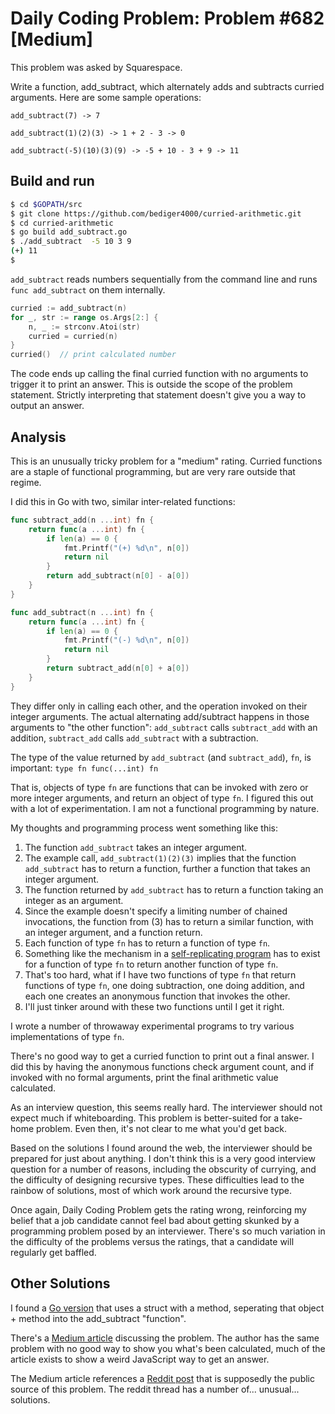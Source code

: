 # Daily Coding Problem: Problem #682 [Medium]

This problem was asked by Squarespace.

Write a function, add_subtract,
which alternately adds and subtracts curried arguments.
Here are some sample operations:

```
add_subtract(7) -> 7

add_subtract(1)(2)(3) -> 1 + 2 - 3 -> 0

add_subtract(-5)(10)(3)(9) -> -5 + 10 - 3 + 9 -> 11
```

## Build and run

```sh
$ cd $GOPATH/src
$ git clone https://github.com/bediger4000/curried-arithmetic.git
$ cd curried-arithmetic
$ go build add_subtract.go
$ ./add_subtract  -5 10 3 9
(+) 11
$
```

`add_subtract` reads numbers sequentially from the command line
and runs `func add_subtract` on them internally.

```go
curried := add_subtract(n)
for _, str := range os.Args[2:] {
    n, _ := strconv.Atoi(str)
    curried = curried(n)
}
curried()  // print calculated number
```

The code ends up calling the final curried function with no
arguments to trigger it to print an answer.
This is outside the scope of the problem statement.
Strictly interpreting that statement
doesn't give you a way to output an answer.

## Analysis

This is an unusually tricky problem for a "medium" rating.
Curried functions are a staple of functional programming,
but are very rare outside that regime.

I did this in Go with two, similar inter-related functions:

```go
func subtract_add(n ...int) fn {
    return func(a ...int) fn {
        if len(a) == 0 {
            fmt.Printf("(+) %d\n", n[0])
            return nil
        }
        return add_subtract(n[0] - a[0])
    }
}

func add_subtract(n ...int) fn {
    return func(a ...int) fn {
        if len(a) == 0 {
            fmt.Printf("(-) %d\n", n[0])
            return nil
        }
        return subtract_add(n[0] + a[0])
    }
}
```

They differ only in calling each other,
and the operation invoked on their integer arguments.
The actual alternating add/subtract happens in those arguments
to "the other function":
`add_subtract` calls `subtract_add` with an addition,
`subtract_add` calls `add_subtract` with a subtraction.

The type of the value returned by `add_subtract` (and `subtract_add`),
`fn`, is important: `type fn func(...int) fn`

That is, objects of type `fn` are functions that can be invoked
with zero or more integer arguments, and return an object of type `fn`.
I figured this out with a lot of experimentation.
I am not a functional programming by nature.

My thoughts and programming process went something like this:

1. The function `add_subtract` takes an integer argument.
2. The example call, `add_subtract(1)(2)(3)` implies that
the function `add_subtract` has to return a function,
further a function that takes an integer argument.
3. The function returned by `add_subtract` has to return
a function taking an integer as an argument.
4. Since the example doesn't specify a limiting number
of chained invocations,
the function from (3) has to return a similar function,
with an integer argument, and a function return.
5. Each function of type `fn` has to return a function of type `fn`.
6. Something like the mechanism in a [self-replicating program](https://github.com/bediger4000/Self-replicating-go)
has to exist for a function of type `fn` to return another function of type `fn`.
7. That's too hard,
what if I have two functions of type `fn` that return functions
of type `fn`, one doing subtraction, one doing addition,
and each one creates an anonymous function that invokes the other.
8. I'll just tinker around with these two functions until I get it right.

I wrote a number of throwaway experimental programs to try various
implementations of type `fn`.

There's no good way to get a curried function to print out a final answer. 
I did this by having the anonymous functions check argument count,
and if invoked with no formal arguments, print the final arithmetic value calculated.

As an interview question,
this seems really hard.
The interviewer should not expect much if whiteboarding.
This problem is better-suited for a take-home problem.
Even then, it's not clear to me what you'd get back.

Based on the solutions I found around the web,
the interviewer should be prepared for just about anything.
I don't think this is a very good interview question for a number
of reasons, including the obscurity of currying,
and the difficulty of designing recursive types.
These difficulties lead to the rainbow of solutions,
most of which work around the recursive type.

Once again, Daily Coding Problem gets the rating wrong,
reinforcing my belief that a job candidate cannot feel bad about
getting skunked by a programming problem posed by an interviewer.
There's so much variation in the difficulty of the problems versus
the ratings, that a candidate will regularly get baffled.

## Other Solutions

I found a [Go version](https://github.com/vaskoz/dailycodingproblem-go/tree/master/day363)
that uses a struct with a method,
seperating that object + method into the add_subtract "function".

There's a [Medium article](https://medium.com/@Charles_Stover/variable-length-currying-in-javascript-7f7bb7bdad8b)
discussing the problem.
The author has the same problem with no good way to show you
what's been calculated, much of the article exists to show a
weird JavaScript way to get an answer.

The Medium article references a [Reddit post](https://www.reddit.com/r/javascript/comments/9vxdkx/was_asked_this_js_interview_question_is_this_even/)
that is supposedly the public source of this problem.
The reddit thread has a number of... unusual... solutions.
